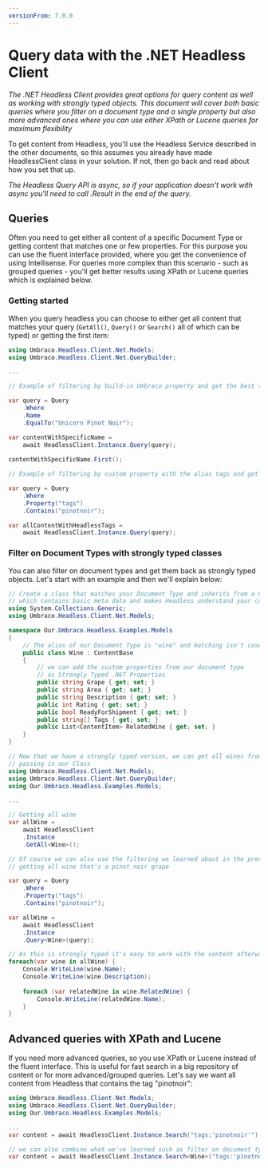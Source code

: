 ```yaml
---
versionFrom: 7.0.0
---
```


# Query data with the .NET Headless Client

_The .NET Headless Client provides great options for query content as well as working with strongly typed objects. 
This document will cover both basic queries where you filter on a document type and a single property but also more advanced ones where you can use either XPath or Lucene queries for maximum flexibility_

To get content from Headless, you'll use the Headless Service described in the other documents, so this assumes you already have made HeadlessClient class in your solution. If not, then go back and read about how you set that up.

*The Headless Query API is async, so if your application doesn't work with async you'll need to call .Result in the end of the query.*

## Queries
Often you need to get either all content of a specific Document Type or getting content that matches one or few properties. For this purpose you can use the fluent interface provided, where you get the convenience of using Intellisense. For queries more complex than this scenario - such as grouped queries - you'll get better results using XPath or Lucene queries which is explained below.

### Getting started
When you query headless you can choose to either get all content that matches your query (`GetAll()`, `Query()` or `Search()` all of which can be typed) or getting the first item:
```csharp
using Umbraco.Headless.Client.Net.Models;
using Umbraco.Headless.Client.Net.QueryBuilder;

...

// Example of filtering by build-in Umbraco property and get the best (first) match  

var query = Query
    .Where
    .Name
    .EqualTo("Unicorn Pinot Noir");

var contentWithSpecificName = 
    await HeadlessClient.Instance.Query(query);
    
contentWithSpecificName.First();

// Example of filtering by custom property with the alias tags and get all content that matches

var query = Query
    .Where
    .Property("tags")
    .Contains("pinotnoir");

var allContentWithHeadlessTags = 
    await HeadlessClient.Instance.Query(query);
```

### Filter on Document Types with strongly typed classes 
You can also filter on document types and get them back as strongly typed objects. Let's start with an example and then we'll explain below:

```csharp
// Create a class that matches your Document Type and inherits from a ContentItem
// which contains basic meta data and makes Headless understand your content model
using System.Collections.Generic;
using Umbraco.Headless.Client.Net.Models;

namespace Our.Umbraco.Headless.Examples.Models
{
    // The alias of our Document Type is "wine" and matching isn't case sensitive
    public class Wine : ContentBase
    {
        // we can add the custom properties from our document type 
        // as Strongly Typed .NET Properties
        public string Grape { get; set; }
        public string Area { get; set; }
        public string Description { get; set; }        
        public int Rating { get; set; }
        public bool ReadyForShipment { get; set; }
        public string[] Tags { get; set; }        
        public List<ContentItem> RelatedWine { get; set; }
    }
}

// Now that we have a strongly typed version, we can get all wines from Headless by 
// passing in our Class
using Umbraco.Headless.Client.Net.Models;
using Umbraco.Headless.Client.Net.QueryBuilder;
using Our.Umbraco.Headless.Examples.Models;

...

// Getting all wine  
var allWine = 
    await HeadlessClient
    .Instance
    .GetAll<Wine>();

// Of course we can also use the filtering we learned about in the previous example, so
// getting all wine that's a pinot noir grape

var query = Query
    .Where
    .Property("tags")
    .Contains("pinotnoir");

var allWine = 
    await HeadlessClient
    .Instance
    .Query<Wine>(query);

// As this is strongly typed it's easy to work with the content afterwards:
foreach(var wine in allWine) {
    Console.WriteLine(wine.Name);
    Console.WriteLine(wine.Description);
    
    foreach (var relatedWine in wine.RelatedWine) {
        Console.WriteLine(relatedWine.Name);
    }
}
```

## Advanced queries with XPath and Lucene
If you need more advanced queries, so you use XPath or Lucene instead of the fluent interface. This is useful for fast search in a big repository of content or for more advanced/grouped queries. Let's say we want all content from Headless that contains the tag "pinotnoir":

```csharp
using Umbraco.Headless.Client.Net.Models;
using Umbraco.Headless.Client.Net.QueryBuilder;
using Our.Umbraco.Headless.Examples.Models;

...
var content = await HeadlessClient.Instance.Search("tags:'pinotnoir'");

// we can also combine what we've learned such as filter on document type:
var content = await HeadlessClient.Instance.Search<Wine>("tags:'pinotnoir' OR tags:'riesling'");

```
